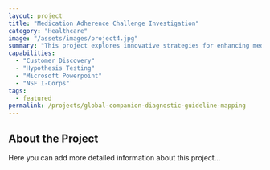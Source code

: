 ```yaml
---
layout: project
title: "Medication Adherence Challenge Investigation"
category: "Healthcare"
image: "/assets/images/project4.jpg"
summary: "This project explores innovative strategies for enhancing medication adherence through customer discovery methodologies. By employing qualitative and quantitative research techniques, we gained insights into patient behaviors, challenges, and motivations regarding medication usage."
capabilities:
  - "Customer Discovery"
  - "Hypothesis Testing"
  - "Microsoft Powerpoint"
  - "NSF I-Corps"
tags:
  - featured
permalink: /projects/global-companion-diagnostic-guideline-mapping
---
```


## About the Project
Here you can add more detailed information about this project...
